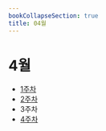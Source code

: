 ```yaml
---
bookCollapseSection: true
title: 04월
---
```

# 4월

- [1주차](Coding%20Test/23.04/1주차/_index.md)
- [2주차](Coding%20Test/23.04/2주차/_index.md)
- 3주차
- [4주차](Coding%20Test/23.04/4주차/_index.md)
